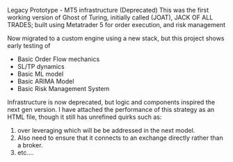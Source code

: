 Legacy Prototype - MT5 infrastructure (Deprecated)
This was  the first working version of Ghost of Turing, initially called (JOAT), JACK OF ALL TRADES; built using Metatrader 5 for order execution, and risk management

Now migrated to a custom engine using a new stack, but this project shows early testing of 
* Basic Order Flow mechanics
* SL/TP dynamics
* Basic ML model
* Basic ARIMA Model
* Basic Risk Management System

Infrastructure is now deprecated, but logic and components inspired the next gen version.
I have attached the performance of this strategy as an HTML file, though it still has unrefined quirks such as:
1. over leveraging which will be be addressed in the next model.
2. Also need to ensure that it connects to an exchange directly rather than a broker.
3. etc....

